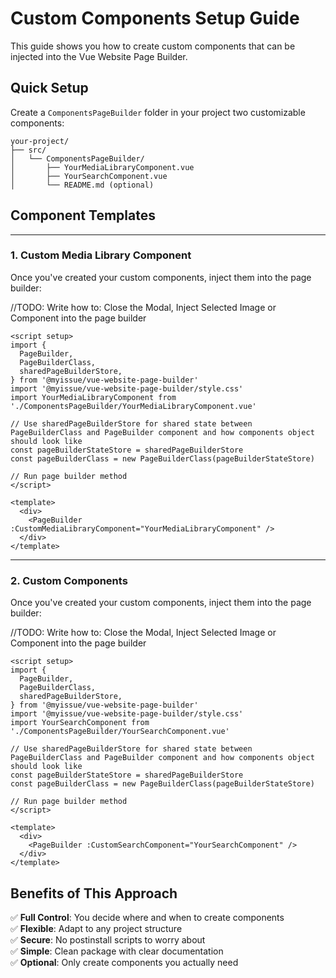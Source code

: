 # Custom Components Setup Guide

This guide shows you how to create custom components that can be injected into the Vue Website Page Builder.

## Quick Setup

Create a `ComponentsPageBuilder` folder in your project two customizable components:

```
your-project/
├── src/
│   └── ComponentsPageBuilder/
│       ├── YourMediaLibraryComponent.vue
│       ├── YourSearchComponent.vue
│       └── README.md (optional)
```

## Component Templates

---

### 1. Custom Media Library Component

Once you've created your custom components, inject them into the page builder:

//TODO: Write how to: Close the Modal, Inject Selected Image or Component into the page builder

```vue
<script setup>
import {
  PageBuilder,
  PageBuilderClass,
  sharedPageBuilderStore,
} from '@myissue/vue-website-page-builder'
import '@myissue/vue-website-page-builder/style.css'
import YourMediaLibraryComponent from './ComponentsPageBuilder/YourMediaLibraryComponent.vue'

// Use sharedPageBuilderStore for shared state between PageBuilderClass and PageBuilder component and how components object should look like
const pageBuilderStateStore = sharedPageBuilderStore
const pageBuilderClass = new PageBuilderClass(pageBuilderStateStore)

// Run page builder method
</script>

<template>
  <div>
    <PageBuilder :CustomMediaLibraryComponent="YourMediaLibraryComponent" />
  </div>
</template>
```

---

### 2. Custom Components

Once you've created your custom components, inject them into the page builder:

//TODO: Write how to: Close the Modal, Inject Selected Image or Component into the page builder

```vue
<script setup>
import {
  PageBuilder,
  PageBuilderClass,
  sharedPageBuilderStore,
} from '@myissue/vue-website-page-builder'
import '@myissue/vue-website-page-builder/style.css'
import YourSearchComponent from './ComponentsPageBuilder/YourSearchComponent.vue'

// Use sharedPageBuilderStore for shared state between PageBuilderClass and PageBuilder component and how components object should look like
const pageBuilderStateStore = sharedPageBuilderStore
const pageBuilderClass = new PageBuilderClass(pageBuilderStateStore)

// Run page builder method
</script>

<template>
  <div>
    <PageBuilder :CustomSearchComponent="YourSearchComponent" />
  </div>
</template>
```

## Benefits of This Approach

✅ **Full Control**: You decide where and when to create components  
✅ **Flexible**: Adapt to any project structure  
✅ **Secure**: No postinstall scripts to worry about  
✅ **Simple**: Clean package with clear documentation  
✅ **Optional**: Only create components you actually need
